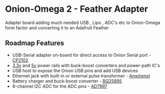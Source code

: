 # Onion-Omega 2 - Feather Adapter
Adapter board adding much needed USB , Lipo , ADC's etc to Onion-Omega form factor and converting it to an Adafruit Feather

## Roadmap Features
- USB-Serial adapter on-board for direct access to Onion Serial port - [CP2102](https://au.mouser.com/ProductDetail/Silicon-Labs/CP2102N-A02-GQFN20?qs=sGAEpiMZZMtv%252Bwxsgy%2FhiN7Hc8YFqmm37POrUy82J6M%3D)
- [3.3v](http://www.ti.com/product/TPS63001) and [5v](http://www.ti.com/product/TPS63002) power rails with buck-boost converters and power-path IC's
- USB host to expose the Onion USB pins and add USB devices 
- Ethernet jack with built-in or external pulse transformer - [Amphenol](https://au.mouser.com/ProductDetail/Amphenol-Commercial-Products/RJMG1BD3B8K1ANR?qs=sGAEpiMZZMvQhAhQbXdbBiMgfamRpqKNbIBUiXXy1v4%3D)
- Battery charger and buck-boost converter - [BQ25895](http://www.ti.com/product/BQ25895)
- 8-channel I2C ADC for the ADC pins - [AD7997](https://www.analog.com/en/products/ad7997.html#product-overview)